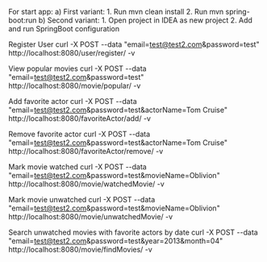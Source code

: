 
For start app: 
а) First variant:
    1. Run mvn clean install
    2. Run mvn spring-boot:run
b) Second variant:
    1. Open project in IDEA as new project
    2. Add and run SpringBoot configuration

    
Register User
curl -X POST --data "email=test@test2.com&password=test" http://localhost:8080/user/register/ -v

View popular movies
curl -X POST --data "email=test@test2.com&password=test" http://localhost:8080/movie/popular/ -v

Add favorite actor
curl -X POST --data "email=test@test2.com&password=test&actorName=Tom Cruise" http://localhost:8080/favoriteActor/add/ -v

Remove favorite actor
curl -X POST --data "email=test@test2.com&password=test&actorName=Tom Cruise" http://localhost:8080/favoriteActor/remove/ -v

Mark movie watched
curl -X POST --data "email=test@test2.com&password=test&movieName=Oblivion" http://localhost:8080/movie/watchedMovie/ -v

Mark movie unwatched
curl -X POST --data "email=test@test2.com&password=test&movieName=Oblivion" http://localhost:8080/movie/unwatchedMovie/ -v

Search unwatched movies with favorite actors by date
curl -X POST --data "email=test@test2.com&password=test&year=2013&month=04" http://localhost:8080/movie/findMovies/ -v

